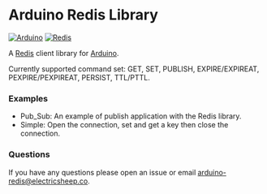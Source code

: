 # Arduino Redis Library

[![Arduino](https://www.vectorlogo.zone/logos/arduino/arduino-ar21.svg)](https://www.arduino.cc)
[![Redis](https://www.vectorlogo.zone/logos/redis/redis-ar21.svg)](https://redis.io/)

A [Redis](https://redis.io/) client library for [Arduino](https://www.arduino.cc).

Currently supported command set: GET, SET, PUBLISH, EXPIRE/EXPIREAT, 
    PEXPIRE/PEXPIREAT, PERSIST, TTL/PTTL.

### Examples

- Pub_Sub: An example of publish application with the Redis library.
- Simple: Open the connection, set and get a key then close the connection.

### Questions

If you have any questions please open an issue or email [arduino-redis@electricsheep.co](mailto:arduino-redis@electricsheep.co).

